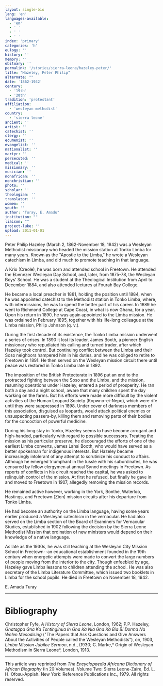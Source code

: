 ```yaml
---
layout: single-bio
lang: 'en'
languages-available:
  - 'en'
  - ' '
  - ' '
  - ' '
index: 'primary'
categories: 'h'
eulogy: ''
history: ''
memory: ''
obituary: ''
permalink: '/stories/sierra-leone/hazeley-peter/'
title: "Hazeley, Peter Philip"
alternate: ""
date: '1862-1942'
century:
  - '19th'
  - '20th'
tradition: 'protestant'
affiliation:
  - 'wesleyan methodist'
country:
  - 'sierra leone'
ancient: ''
artist: ''
catechist: ''
clergy: ''
ecumenist: ''
evangelist: ''
nationalist: ''
martyr: ''
persecuted: ''
medical: ''
missionary: ''
musician: ''
nonafrican: ''
nonchristian: ''
photo: ''
scholar: ''
theologian: ''
translator: ''
women: ''
youth: ''
author: "Turay, E. Amadu"
institution: ""
liaison: ""
project-luke: ''
upload: 2011-01-01
---
```




Peter Philip Hazeley (March 2, 1862-November 18, 1942) was a Wesleyan Methodist missionary who headed the mission station at Tonko Limba for many years. Known as the "Apostle to the Limba," he wrote a Wesleyan catechism in Limba, and did much to promote teaching in that language.

A Krio (Creole), he was born and attended school in Freetown. He attended the Ebenezer Wesleyan Day School, and, later, from 1875-78, the Wesleyan Boys' School. He was a student at the Theological Institution from April to December 1884, and also attended lectures at Fourah Bay College.

He became a local preacher in 1881, holding the position until 1884, when he was appointed catechist to the Methodist station in Tonko Limba, where, with intermissions, he was to spend the better part of his career. In 1889 he went to Richmond College at Cape Coast, in what is now Ghana, for a year. Upon his return in 1890, he was again appointed to the Limba mission. He was ordained in February 1895, together with his life-long colleague at the Limba mission, Philip Johnson (q. v.).

During the first decade of its existence, the Tonko Limba mission underwent a series of crises. In 1890 it lost its leader, James Booth, a pioneer English missionary who repudiated his calling and turned trader, after which Hazeley took control. But continuing conflict between the Limba and their Soso neighbors hampered him in his duties, and he was obliged to retire to Freetown in 1891. He then served on the Wesleyan mission circuit there until peace was restored in Tonko Limba late in 1892.

The imposition of the British Protectorate in 1896 put an end to the protracted fighting between the Soso and the Limba, and the mission, resuming operations under Hazeley, entered a period of prosperity. He ran both a day and a night school, aware that many children spent the day working on the farms. But his efforts were made more difficult by the violent activities of the Human Leopard Society (Kopwno-ei-Nepo), which were rife until they were suppressed in 1898. Under cover of darkness members of this association, disguised as leopards, would attack political enemies or unsuspecting passers-by, killing them and removing parts of their bodies for the concoction of powerful medicine.

During his long stay in Tonko, Hazeley seems to have become arrogant and high-handed, particularly with regard to possible successors. Treating the mission as his particular preserve, he discouraged the efforts of one of the earliest Limba converts, James Lahai Booth, who would have served as a better spokesman for indigenous interests. But Hazeley became increasingly intolerant of any attempt to scrutinize his conduct to affairs. Although he emerged triumphant in the tussle with his subordinates, he was censured by fellow clergymen at annual Synod meetings in Freetown. As reports of conflicts in his circuit reached the capital, he was asked to relinquish control of the mission. At first he refused, but finally he gave in and moved to Freetown in 1907, allegedly removing the mission records.

He remained active however, working in the York, Bonthe, Waterloo, Hastings, and Freetown (Zion) mission circuits after his departure from Tonko Limba.

He had become an authority on the Limba language, having some years earlier produced a Wesleyan catechism in the vernacular. He had also served on the Limba section of the Board of Examiners for Vernacular Studies, established in 1902 following the decision by the Sierra Leone Methodist Mission that ordination of new ministers would depend on their knowledge of a native language.

As late as the 1930s, he was still teaching at the Wesleyan City Mission School in Freetown--an educational establishment founded in the 19th century when energetic attempts were made to convert the large numbers of people moving from the interior to the city. Though enfeebled by age, Hazeley gave Limba lessons to children attending the school. He was also secretary of the Limba Literature Committee, which issued two booklets in Limba for the school pupils.  He died in Freetown on November 18, 1942.

E. Amadu Turay

---

# Bibliography

Christopher Fyfe, *A History of Sierra Leone*, London, 1962; P.P. Hazeley, *Gnatagpa Gna Ka Tontinginua In Gna Ka Nia Gna Ka Bia Bi Dorma Na Welen Mesodising* ("The Papers that Ask Questions and Give Answers About the Activities of People called the Wesleyan Methodists"), on, 1903, *Limba Mission Jubilee Sermon*, n.d., (1930; C. Marke,* Origin of Wesleyan Methodism in Sierra Leone*, London, 1913.

---

This article was reprinted from *The Encyclopaedia Africana Dictionary of African Biography* (In 20 Volumes). Volume Two: Sierra Leone-Zaire, Ed. L. H. Ofosu-Appiah. New York: Reference Publications Inc., 1979.  All rights reserved.